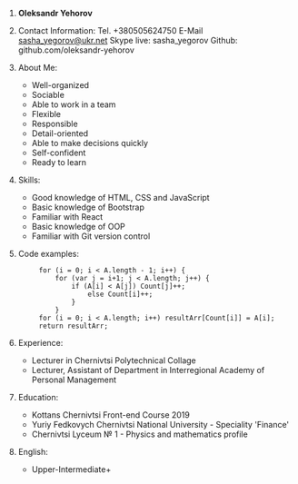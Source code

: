 1. **Oleksandr Yehorov**

2. Contact Information:
   Tel. +380505624750
   E-Mail sasha_yegorov@ukr.net
   Skype live: sasha_yegorov
   Github: github.com/oleksandr-yehorov

3. About Me:
   * Well-organized
   * Sociable
   * Able to work in a team
   * Flexible
   * Responsible
   * Detail-oriented
   * Able to make decisions quickly
   * Self-confident
   * Ready to learn

4. Skills:
   * Good knowledge of HTML, CSS and JavaScript
   * Basic knowledge of Bootstrap
   * Familiar with React
   * Basic knowledge of OOP
   * Familiar with Git version control

5. Code examples:

            for (i = 0; i < A.length - 1; i++) {
                for (var j = i+1; j < A.length; j++) {
                    if (A[i] < A[j]) Count[j]++;
                        else Count[i]++;
                    }
                }
            for (i = 0; i < A.length; i++) resultArr[Count[i]] = A[i];
            return resultArr;

6. Experience:
   * Lecturer in Chernivtsi Polytechnical Collage
   * Lecturer, Assistant of Department in Interregional Academy of Personal Management

7. Education:
   * Kottans Chernivtsi Front-end Course 2019
   * Yuriy Fedkovych Chernivtsi National University - Speciality 'Finance'
   * Chernivtsi Lyceum № 1 - Physics and mathematics profile

8. English:
   * Upper-Intermediate+ 
